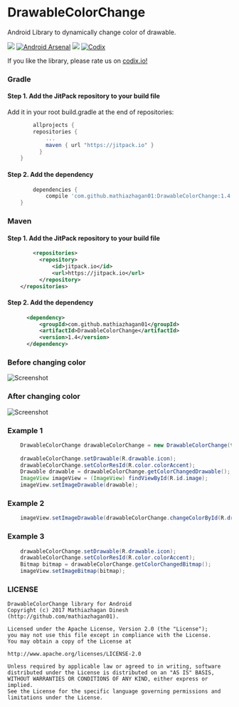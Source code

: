 # DrawableColorChange
Android Library to dynamically change color of drawable. 

[![](https://jitpack.io/v/mathiazhagan01/DrawableColorChange.svg)](https://jitpack.io/#mathiazhagan01/DrawableColorChange)
[![Android Arsenal](https://img.shields.io/badge/Android%20Arsenal-DrawableColorChange-blue.svg?style=flat-square)](http://android-arsenal.com/details/3/4353) 
<a href="http://www.methodscount.com/?lib=com.github.mathiazhagan01%3ADrawableColorChange%3A1.4"><img src="https://img.shields.io/badge/Methods and size-core: 37 | deps: 19163 | 18 KB-e91e63.svg"/></a>
[![Codix](https://codix.io/gh/badge/mathiazhagan01/DrawableColorChange)](https://codix.io/gh/repo/mathiazhagan01/DrawableColorChange)

If you like the library, please rate us on <a href="https://codix.io/gh/repo/mathiazhagan01/DrawableColorChange">codix.io!</a>

### Gradle

#### Step 1. Add the JitPack repository to your build file
  Add it in your root build.gradle at the end of repositories:
  
``` gradle
    	allprojects {
		repositories {
			...
			maven { url "https://jitpack.io" }
		  }
	}
```

#### Step 2. Add the dependency

``` gradle
    	dependencies {
	        compile 'com.github.mathiazhagan01:DrawableColorChange:1.4'
	}
```

### Maven

#### Step 1. Add the JitPack repository to your build file

``` xml
    	<repositories>
		  <repository>
		      <id>jitpack.io</id>
		      <url>https://jitpack.io</url>
		  </repository>
	</repositories>
```
	
#### Step 2. Add the dependency
	
``` xml
	  <dependency>
	      <groupId>com.github.mathiazhagan01</groupId>
	      <artifactId>DrawableColorChange</artifactId>
	      <version>1.4</version>
	  </dependency>
```

### Before changing color

![Screenshot](./before.png)

### After changing color

![Screenshot](./after.png)

### Example 1
  
``` java
  	DrawableColorChange drawableColorChange = new DrawableColorChange(this);	
  
  	drawableColorChange.setDrawable(R.drawable.icon);
  	drawableColorChange.setColorResId(R.color.colorAccent);
  	Drawable drawable = drawableColorChange.getColorChangedDrawable();
  	ImageView imageView = (ImageView) findViewById(R.id.image);
  	imageView.setImageDrawable(drawable);
```
  
### Example 2
  
``` java
  	imageView.setImageDrawable(drawableColorChange.changeColorById(R.drawable.icon, R.color.colorAccent));
```

### Example 3

``` java
  	drawableColorChange.setDrawable(R.drawable.icon);
	drawableColorChange.setColorResId(R.color.colorAccent);
	Bitmap bitmap = drawableColorChange.getColorChangedBitmap();
	imageView.setImageBitmap(bitmap);
```
	
### LICENSE

	DrawableColorChange library for Android
	Copyright (c) 2017 Mathiazhagan Dinesh (http://github.com/mathiazhagan01).

	Licensed under the Apache License, Version 2.0 (the "License");
	you may not use this file except in compliance with the License.
	You may obtain a copy of the License at

	http://www.apache.org/licenses/LICENSE-2.0

	Unless required by applicable law or agreed to in writing, software
	distributed under the License is distributed on an "AS IS" BASIS,
	WITHOUT WARRANTIES OR CONDITIONS OF ANY KIND, either express or implied.
	See the License for the specific language governing permissions and
	limitations under the License.
